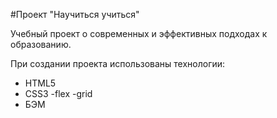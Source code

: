 #Проект "Научиться учиться"

Учебный проект о современных и эффективных подходах к образованию.

При создании проекта использованы технологии:
* HTML5
* CSS3
  -flex
  -grid
* БЭМ
